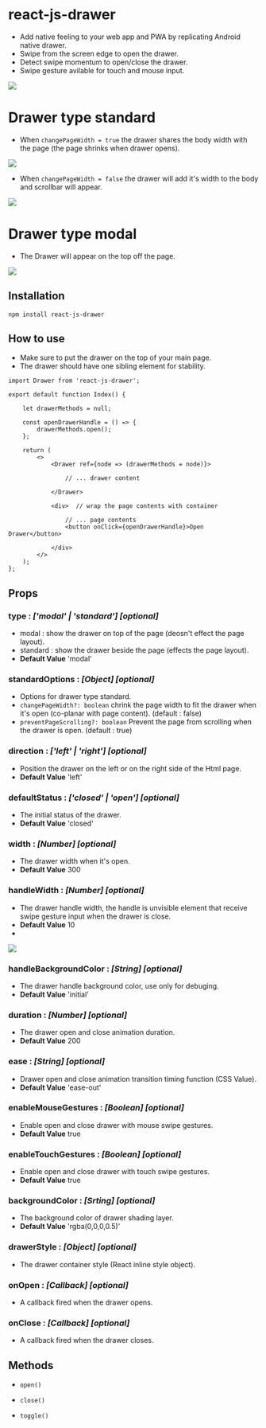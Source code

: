 # react-js-drawer

- Add native feeling to your web app and PWA by replicating Android native drawer.
- Swipe from the screen edge to open the drawer.
- Detect swipe momentum to open/close the drawer.
- Swipe gesture avilable for touch and mouse input.

![](https://github.com/alabsi91/React-js-Drawer/blob/readme/UniConverter_20211001151937.gif?raw=true)

# Drawer type standard
- When `changePageWidth = true` the drawer shares the body width with the page (the page shrinks when drawer opens).

![](https://github.com/alabsi91/react-js-drawer/blob/readme/drawertypestandardwidthenabled.png)

- When `changePageWidth = false` the drawer will add it's width to the body and scrollbar will appear.

![](https://github.com/alabsi91/react-js-drawer/blob/readme/drawertypestandardwidthdisabled.png)

# Drawer type modal
- The Drawer will appear on the top off the page.

![](https://github.com/alabsi91/react-js-drawer/blob/readme/drawermodal.png)

## Installation

`npm install react-js-drawer`

## How to use

- Make sure to put the drawer on the top of your main page.
- The drawer should have one sibling element for stability.

```
import Drawer from 'react-js-drawer';

export default function Index() {

    let drawerMethods = null;

    const openDrawerHandle = () => {
        drawerMethods.open();
    };

    return (
        <>
            <Drawer ref={node => (drawerMethods = node)}>
                
                // ... drawer content
                
            </Drawer>
            
            <div>  // wrap the page contents with container
            
                // ... page contents
                <button onClick={openDrawerHandle}>Open Drawer</button> 
                
            </div>
        </>
    );
};
```

## Props

### type : _['modal' | 'standard'] [optional]_

- modal : show the drawer on top of the page (deosn't effect the page layout).
- standard : show the drawer beside the page (effects the page layout).
- **Default Value** 'modal'

### standardOptions : _[Object] [optional]_

- Options for drawer type standard.
- `changePageWidth?: boolean` chrink the page width to fit the drawer when it's open (co-planar with page content). (default : false)
- `preventPageScrolling?: boolean` Prevent the page from scrolling when the drawer is open. (default : true)

### direction : _['left' | 'right'] [optional]_

- Position the drawer on the left or on the right side of the Html page.
- **Default Value** 'left'

### defaultStatus : _['closed' | 'open'] [optional]_

- The initial status of the drawer.
- **Default Value** 'closed'

### width : _[Number] [optional]_

- The drawer width when it's open.
- **Default Value** 300

### handleWidth : _[Number] [optional]_

- The drawer handle width, the handle is unvisible element that receive swipe gesture input when the drawer is close.
- **Default Value** 10
- 
![](https://github.com/alabsi91/react-js-drawer/blob/readme/drawerclosed.png)

### handleBackgroundColor : _[String] [optional]_

- The drawer handle background color, use only for debuging.
- **Default Value** 'initial'

### duration : _[Number] [optional]_

- The drawer open and close animation duration.
- **Default Value** 200

### ease : _[String] [optional]_

- Drawer open and close animation transition timing function (CSS Value).
- **Default Value** 'ease-out'

### enableMouseGestures : _[Boolean] [optional]_

- Enable open and close drawer with mouse swipe gestures.
- **Default Value** true

### enableTouchGestures : _[Boolean] [optional]_

- Enable open and close drawer with touch swipe gestures.
- **Default Value** true

### backgroundColor : _[Srting] [optional]_

- The background color of drawer shading layer.
- **Default Value** 'rgba(0,0,0,0.5)'

### drawerStyle : _[Object] [optional]_

- The drawer container style (React inline style object).

### onOpen : _[Callback] [optional]_

- A callback fired when the drawer opens.

### onClose : _[Callback] [optional]_

- A callback fired when the drawer closes.

## Methods

- `open()`

- `close()`

- `toggle()`

#
